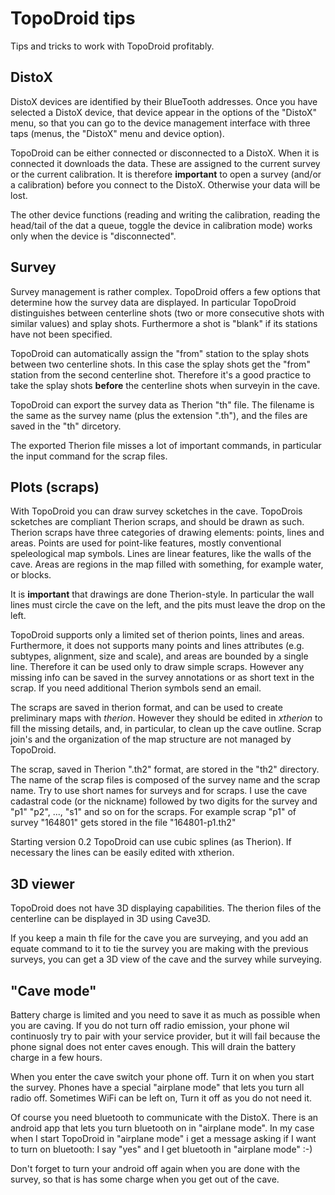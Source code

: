 # TopoDroid tips #

Tips and tricks to work with TopoDroid profitably.


## DistoX ##

DistoX devices are identified by their BlueTooth addresses.
Once you have selected a DistoX device, that device appear in the
options of the "DistoX" menu, so that you can go to the device
management interface with three taps (menus, the "DistoX" menu and
device option).

TopoDroid can be either connected or disconnected to a DistoX.
When it is connected it downloads the data. These are assigned to the
current survey or the current calibration. It is therefore **important** to
open a survey (and/or a calibration) before you connect to the DistoX.
Otherwise your data will be lost.

The other device functions (reading and writing the calibration, reading the
head/tail of the dat a queue, toggle the device in calibration mode)
works only when the device is "disconnected".

## Survey ##

Survey management is rather complex. TopoDroid offers a few options that
determine how the survey data are displayed. In particular TopoDroid
distinguishes between centerline shots (two or more consecutive shots
with similar values) and splay shots. Furthermore a shot is "blank" if its
stations have not been specified.

TopoDroid can automatically assign the "from" station to the splay shots between
two centerline shots. In this case the splay shots get the "from" station from the
second centerline shot. Therefore it's a good practice to take the splay shots
**before** the centerline shots when surveyin in the cave.

TopoDroid can export the survey data as Therion "th" file. The filename is the
same as the survey name (plus the extension ".th"), and the files are saved
in the "th" dircetory.

The exported Therion file misses a lot of important commands, in particular the
input command for the scrap files.

## Plots (scraps) ##

With TopoDroid you can draw survey scketches in the cave. TopoDrois scketches are
compliant Therion scraps, and should be drawn as such. Therion scraps have three
categories of drawing elements: points, lines and areas. Points are used for point-like features, mostly conventional speleological map symbols. Lines are linear features, like the walls of the cave. Areas are regions in the map filled with something, for example water, or blocks.

It is **important** that drawings are done Therion-style. In particular the
wall lines must circle the cave on the left, and the pits must leave the
drop on the left.

TopoDroid supports only a limited set of therion points, lines and areas. Furthermore, it does not supports many points and lines attributes (e.g. subtypes, alignment, size and scale), and areas are bounded by a single line. Therefore it can be used only to draw simple scraps. However any missing info can be saved in the
survey annotations or as short text in the scrap. If you need additional Therion symbols send an email.

The scraps are saved in therion format, and can be used to create preliminary maps with _therion_. However they should be edited in _xtherion_ to fill the missing details, and, in particular, to clean up the cave outline. Scrap join's and the organization of the map structure are not managed by TopoDroid.

The scrap, saved in Therion ".th2" format, are stored in the "th2" directory.
The name of the scrap files is composed of the survey name and the scrap name.
Try to use short names for surveys and for scraps. I use the cave cadastral code (or the nickname) followed by two digits for the survey and "p1"
"p2", ..., "s1" and so on for the scraps. For example scrap "p1" of survey "164801" gets stored in the file "164801-p1.th2"

Starting version 0.2 TopoDroid can use cubic splines (as Therion). If necessary the lines can be easily edited with xtherion.



## 3D viewer ##

TopoDroid does not have 3D displaying capabilities. The therion files
of the centerline can be displayed in 3D using Cave3D.

If you keep a main th file for the cave you are surveying, and you add
an equate command to it to tie the survey you are making with the previous
surveys, you can get a 3D view of the cave and the survey while
surveying.

## "Cave mode" ##

Battery charge is limited and you need to save it as much as possible when
you are caving. If you do not turn off radio emission, your phone wil continuosly
try to pair with your service provider, but it will fail because the phone signal does not enter caves enough. This will drain the battery charge in a few hours.

When you enter the cave switch your phone off. Turn it on when you start
the survey. Phones have a special "airplane mode" that lets you turn all radio
off. Sometimes WiFi can be left on, Turn it off as you do not need it.

Of course you need bluetooth to communicate with the DistoX.
There is an android app that lets you turn bluetooth on in "airplane mode".
In my case when I start TopoDroid in "airplane mode" i get a message asking if I
want to turn on bluetooth: I say "yes" and I get bluetooth in "airplane mode" :-)

Don't forget to turn your android off again when you are done with the survey, so that is has some charge when you get out of the cave.